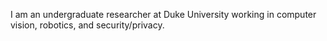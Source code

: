 I am an undergraduate researcher at Duke University working in computer vision, robotics, and security/privacy.
